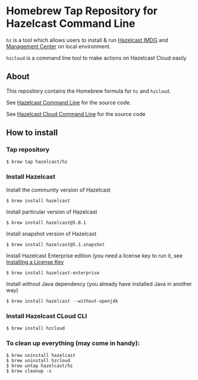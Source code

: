 # Homebrew Tap Repository for Hazelcast Command Line

`hz` is a tool which allows users to install & run [Hazelcast IMDG](https://hazelcast.org/imdg/) and [Management Center](https://hazelcast.org/imdg/download/#hazelcast-imdg-management-center) on local environment.

`hzcloud` is a command line tool to make actions on Hazelcast Cloud easily

## About

This repository contains the Homebrew formula for `hz` and  `hzcloud`.

See [Hazelcast Command Line](https://github.com/hazelcast/hazelcast-command-line/) for the source code.

See [Hazelcast Cloud Command Line](https://github.com/hazelcast/hazelcast-cloud-cli) for the source code

## How to install

### Tap repository

    $ brew tap hazelcast/hz

### Install Hazelcast

Install the community version of Hazelcast

    $ brew install hazelcast 

Install particular version of Hazelcast

    $ brew install hazelcast@5.0.1

Install snapshot version of Hazelcast

    $ brew install hazelcast@5.1.snapshot

Install Hazelcast Enterprise edition (you need a license key to run it,
see [Installing a License Key](https://docs.hazelcast.com/hazelcast/latest/getting-started/get-started-enterprise#installing-a-license-key)

    $ brew install hazelcast-enterprise

Install without Java dependency (you already have installed Java in 
another way)

    $ brew install hazelcast --without-openjdk

### Install Hazelcast CLoud CLI

    $ brew install hzcloud 

### To clean up everything (may come in handy):

    $ brew uninstall hazelcast
    $ brew uninstall hzcloud
    $ brew untap hazelcast/hz
    $ brew cleanup -s
